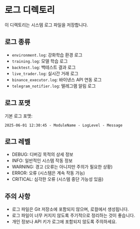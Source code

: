 # 로그 디렉토리

이 디렉토리는 시스템 로그 파일을 저장합니다.

## 로그 종류

- `environment.log`: 강화학습 환경 로그
- `training.log`: 모델 학습 로그
- `backtest.log`: 백테스트 결과 로그
- `live_trader.log`: 실시간 거래 로그
- `binance_executor.log`: 바이낸스 API 연동 로그
- `telegram_notifier.log`: 텔레그램 알림 로그

## 로그 포맷

기본 로그 포맷:
```
2025-06-01 12:30:45 - ModuleName - LogLevel - Message
```

## 로그 레벨

- DEBUG: 디버깅 목적의 상세 정보
- INFO: 일반적인 시스템 작동 정보
- WARNING: 경고 (오류는 아니지만 주의가 필요한 상황)
- ERROR: 오류 (시스템은 계속 작동 가능)
- CRITICAL: 심각한 오류 (시스템 중단 가능성 있음)

## 주의 사항

- 로그 파일은 Git 저장소에 포함되지 않으며, 로컬에서 생성됩니다.
- 로그 파일이 너무 커지지 않도록 주기적으로 정리하는 것이 좋습니다.
- 개인 정보나 API 키가 로그에 포함되지 않도록 주의하세요.
